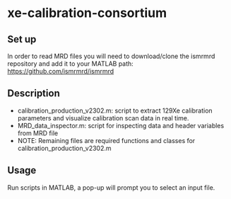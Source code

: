 # xe-calibration-consortium

## Set up
In order to read MRD files you will need to download/clone the ismrmrd repository and add it to your MATLAB path: https://github.com/ismrmrd/ismrmrd

## Description
- calibration_production_v2302.m: script to extract 129Xe calibration parameters and visualize calibration scan data in real time.
- MRD_data_inspector.m: script for inspecting data and header variables from MRD file
- NOTE: Remaining files are required functions and classes for calibration_production_v2302.m

## Usage
Run scripts in MATLAB, a pop-up will prompt you to select an input file.
